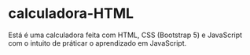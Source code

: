 # calculadora-HTML

Está é uma calculadora feita com HTML, CSS (Bootstrap 5) e JavaScript com o intuito de práticar o aprendizado em JavaScript.
